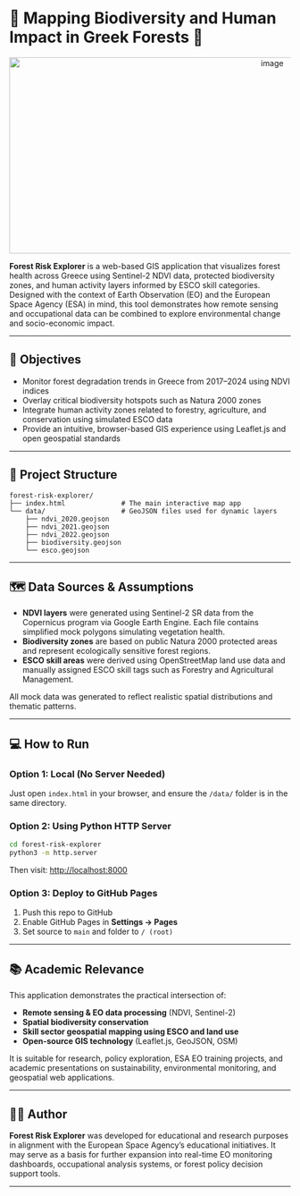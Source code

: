 # 🌲 Mapping Biodiversity and Human Impact in Greek Forests 🌲

<p align="center">
  <img src="https://github.com/user-attachments/assets/6b652bd3-e9f8-44c0-ac71-a0e642cb8abe" 
       width="926" 
       height="351" 
       alt="image" />
</p>

**Forest Risk Explorer** is a web-based GIS application that visualizes forest health across Greece using Sentinel-2 NDVI data, protected biodiversity zones, and human activity layers informed by ESCO skill categories. Designed with the context of Earth Observation (EO) and the European Space Agency (ESA) in mind, this tool demonstrates how remote sensing and occupational data can be combined to explore environmental change and socio-economic impact.

---

## 🎯 Objectives

- Monitor forest degradation trends in Greece from 2017–2024 using NDVI indices
- Overlay critical biodiversity hotspots such as Natura 2000 zones
- Integrate human activity zones related to forestry, agriculture, and conservation using simulated ESCO data
- Provide an intuitive, browser-based GIS experience using Leaflet.js and open geospatial standards

---

## 📂 Project Structure

```
forest-risk-explorer/
├── index.html              # The main interactive map app
└── data/                   # GeoJSON files used for dynamic layers
    ├── ndvi_2020.geojson
    ├── ndvi_2021.geojson
    ├── ndvi_2022.geojson
    ├── biodiversity.geojson
    └── esco.geojson
```

---

## 🗺️ Data Sources & Assumptions

- **NDVI layers** were generated using Sentinel-2 SR data from the Copernicus program via Google Earth Engine. Each file contains simplified mock polygons simulating vegetation health.
- **Biodiversity zones** are based on public Natura 2000 protected areas and represent ecologically sensitive forest regions.
- **ESCO skill areas** were derived using OpenStreetMap land use data and manually assigned ESCO skill tags such as Forestry and Agricultural Management.

All mock data was generated to reflect realistic spatial distributions and thematic patterns.

---

## 💻 How to Run

### Option 1: Local (No Server Needed)
Just open `index.html` in your browser, and ensure the `/data/` folder is in the same directory.

### Option 2: Using Python HTTP Server
```bash
cd forest-risk-explorer
python3 -m http.server
```
Then visit: [http://localhost:8000](http://localhost:8000)

### Option 3: Deploy to GitHub Pages
1. Push this repo to GitHub
2. Enable GitHub Pages in **Settings → Pages**
3. Set source to `main` and folder to `/ (root)`

---

## 📚 Academic Relevance

This application demonstrates the practical intersection of:
- **Remote sensing & EO data processing** (NDVI, Sentinel-2)
- **Spatial biodiversity conservation**
- **Skill sector geospatial mapping using ESCO and land use**
- **Open-source GIS technology** (Leaflet.js, GeoJSON, OSM)

It is suitable for research, policy exploration, ESA EO training projects, and academic presentations on sustainability, environmental monitoring, and geospatial web applications.

---

## 👨‍🔬 Author

**Forest Risk Explorer** was developed for educational and research purposes in alignment with the European Space Agency’s educational initiatives. It may serve as a basis for further expansion into real-time EO monitoring dashboards, occupational analysis systems, or forest policy decision support tools.

---
